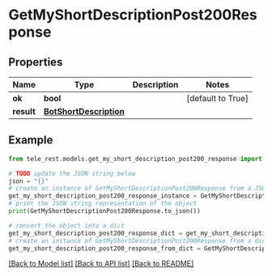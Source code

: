 # GetMyShortDescriptionPost200Response


## Properties

Name | Type | Description | Notes
------------ | ------------- | ------------- | -------------
**ok** | **bool** |  | [default to True]
**result** | [**BotShortDescription**](BotShortDescription.md) |  | 

## Example

```python
from tele_rest.models.get_my_short_description_post200_response import GetMyShortDescriptionPost200Response

# TODO update the JSON string below
json = "{}"
# create an instance of GetMyShortDescriptionPost200Response from a JSON string
get_my_short_description_post200_response_instance = GetMyShortDescriptionPost200Response.from_json(json)
# print the JSON string representation of the object
print(GetMyShortDescriptionPost200Response.to_json())

# convert the object into a dict
get_my_short_description_post200_response_dict = get_my_short_description_post200_response_instance.to_dict()
# create an instance of GetMyShortDescriptionPost200Response from a dict
get_my_short_description_post200_response_from_dict = GetMyShortDescriptionPost200Response.from_dict(get_my_short_description_post200_response_dict)
```
[[Back to Model list]](../README.md#documentation-for-models) [[Back to API list]](../README.md#documentation-for-api-endpoints) [[Back to README]](../README.md)


